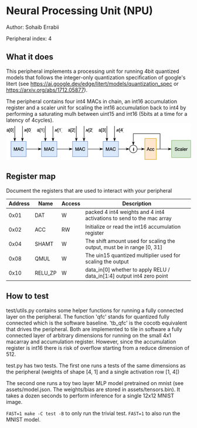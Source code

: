 # Neural Processing Unit (NPU)

Author: Sohaib Errabii

Peripheral index: 4

## What it does

This peripheral implements a processing unit for running 4bit quantized models that follows the integer-only quantization specification 
of google's litert (see https://ai.google.dev/edge/litert/models/quantization_spec or https://arxiv.org/abs/1712.05877).

The peripheral contains four int4 MACs in chain, an int16 accumulation register and a scaler unit
for scaling the int16 accumulation back to int4 by performing a saturating mulh between uint15 and int16 (5bits at a time for a latency of 4cycles).
![NPU Diagram](04_npu_diagram.svg)


## Register map

Document the registers that are used to interact with your peripheral

| Address   | Name    | Access   | Description                                                                   |
| --------- | ------- | -------- | ----------------------------------------------------------------------------- |
| 0x01      | DAT     | W        | packed 4 int4 weights and 4 int4 activations to send to the mac array         |
| 0x02      | ACC     | RW       | Initialize or read the int16 accumulation register                            |
| 0x04      | SHAMT   | W        | The shift amount used for scaling the output, must be in range [0, 31]        |
| 0x08      | QMUL    | W        | The uin15 quantized multiplier used for scaling the output                    |
| 0x10      | RELU_ZP | W        | data_in[0] whether to apply RELU / data_in[1:4] output int4 zero point        |

## How to test

test/utils.py contains some helper functions for running a fully connected layer on the peripheral.
The function 'qfc' stands for quantized fully connected which is the software baseline.
'tb_qfc' is the cocotb equivalent that drives the peripheral. Both are implemented to tile in software a fully connected layer of arbitrary
dimensions for running on the small 4x1 macarray and accumulation register.
However, since the accumulation register is int16 there is risk of overflow starting from a reduce dimension of 512.

test.py has two tests.
The first one runs a tests of the same dimensions as the peripheral (weights of shape [4, 1] and a single activation row [1, 4])

The second one runs a toy two layer MLP model pretrained on mnist (see assets/model.json. The weights/bias are stored in assets/tensors.bin). 
It takes a dozen seconds to perform inference for a single 12x12 MNIST image.

`FAST=1 make -C test -B` to only run the trivial test. `FAST=1` to also run the MNIST model.
